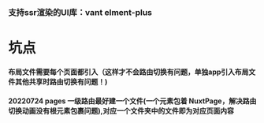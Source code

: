 ### 支持ssr渲染的UI库：vant elment-plus

# 坑点

#### 布局文件需要每个页面都引入（这样才不会路由切换有问题，单独app引入布局文件其他共享时路由切换有问题！)


#### 20220724 pages 一级路由最好建一个文件(一个元素包着 NuxtPage，解决路由切换动画没有根元素包裹问题),对应一个文件夹中的文件即为对应页面内容
